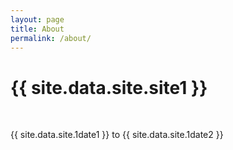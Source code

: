 ```yaml
---
layout: page
title: About
permalink: /about/
---
```


<h1>{{ site.data.site.site1 }}</h1>
<br>
<p>{{ site.data.site.1date1 }} to {{ site.data.site.1date2 }}</p>

